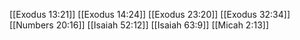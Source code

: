 [[Exodus 13:21]]
[[Exodus 14:24]]
[[Exodus 23:20]]
[[Exodus 32:34]]
[[Numbers 20:16]]
[[Isaiah 52:12]]
[[Isaiah 63:9]]
[[Micah 2:13]]
